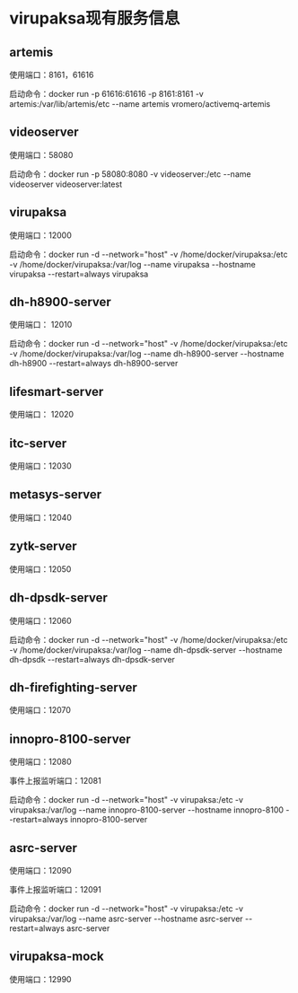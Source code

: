 # virupaksa现有服务信息

## artemis

使用端口：8161，61616

启动命令：docker run -p 61616:61616 -p 8161:8161 -v artemis:/var/lib/artemis/etc --name artemis vromero/activemq-artemis

## videoserver

使用端口：58080

启动命令：docker run  -p 58080:8080 -v videoserver:/etc --name videoserver videoserver:latest

## virupaksa

使用端口：12000

启动命令：docker run -d --network="host" -v /home/docker/virupaksa:/etc -v /home/docker/virupaksa:/var/log --name virupaksa --hostname virupaksa --restart=always virupaksa

## dh-h8900-server

使用端口： 12010

启动命令：docker run -d --network="host" -v /home/docker/virupaksa:/etc -v /home/docker/virupaksa:/var/log --name dh-h8900-server --hostname dh-h8900 --restart=always dh-h8900-server

## lifesmart-server

使用端口： 12020

## itc-server

使用端口：12030

## metasys-server

使用端口：12040

## zytk-server

使用端口：12050

## dh-dpsdk-server

使用端口：12060

启动命令：docker run -d --network="host" -v /home/docker/virupaksa:/etc -v /home/docker/virupaksa:/var/log --name dh-dpsdk-server --hostname dh-dpsdk --restart=always dh-dpsdk-server

## dh-firefighting-server

使用端口：12070

## innopro-8100-server

使用端口：12080

事件上报监听端口：12081

启动命令：docker run -d --network="host" -v virupaksa:/etc -v virupaksa:/var/log --name innopro-8100-server --hostname innopro-8100 --restart=always innopro-8100-server

## asrc-server

使用端口：12090

事件上报监听端口：12091

启动命令：docker run -d --network="host" -v virupaksa:/etc -v virupaksa:/var/log --name asrc-server --hostname asrc-server --restart=always asrc-server

## virupaksa-mock

使用端口：12990

